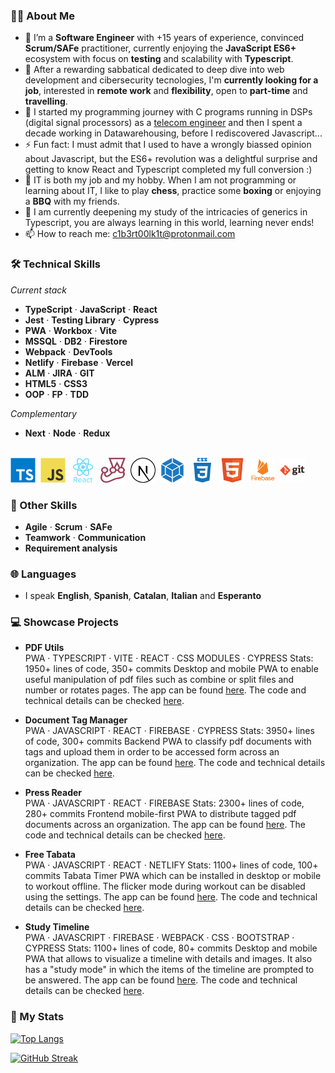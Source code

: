 ### :man_technologist: About Me 

- 🔭 I’m a **Software Engineer** with +15 years of experience, convinced **Scrum/SAFe** practitioner, currently enjoying the **JavaScript ES6+** ecosystem with focus on **testing** and scalability with **Typescript**.
- :dart: After a rewarding sabbatical dedicated to deep dive into web development and cibersecurity tecnologies, I'm **currently looking for a job**, interested in **remote work** and **flexibility**, open to **part-time** and **travelling**.
- :arrows_counterclockwise:  I started my programming journey with C programs running in DSPs (digital signal processors) as a <a href='https://upcommons.upc.edu/handle/2099.1/3562'> telecom engineer</a> and then I spent a decade working in Datawarehousing, before I rediscovered Javascript...
- ⚡ Fun fact: I must admit that I used to have a wrongly biassed opinion about Javascript, but the ES6+ revolution was a delightful surprise and getting to know React and Typescript completed my full conversion :)
- 🥊 IT is both my job and my hobby. When I am not programming or learning about IT, I like to play **chess**, practice some **boxing** or enjoying a **BBQ** with my friends.
- 🌱 I am currently deepening my study of the intricacies of generics in Typescript, you are always learning in this world, learning never ends!
- 📫 How to reach me: c1b3rt00lk1t@protonmail.com

###  :hammer_and_wrench:  Technical Skills
*Current stack*
- **TypeScript** · **JavaScript** · **React**  
- **Jest** · **Testing Library** · **Cypress**  
- **PWA** · **Workbox** · **Vite**
- **MSSQL** · **DB2** · **Firestore**  
- **Webpack** · **DevTools**  
- **Netlify** · **Firebase** · **Vercel**  
- **ALM** · **JIRA** · **GIT**  
- **HTML5** · **CSS3**  
- **OOP** · **FP** · **TDD**

*Complementary*
-  **Next** ·  **Node** ·  **Redux**
<br></br>
  
<img src="https://github.com/devicons/devicon/blob/master/icons/typescript/typescript-original.svg" title="TypeScript" alt="TypeScript" width="40" height="40"/>&nbsp;
<img src="https://github.com/devicons/devicon/blob/master/icons/javascript/javascript-original.svg" title="JavaScript" alt="JavaScript" width="40" height="40"/>&nbsp;
<img src="https://github.com/devicons/devicon/blob/master/icons/react/react-original-wordmark.svg" title="React" alt="React" width="40" height="40"/>&nbsp;
<img src="https://github.com/devicons/devicon/blob/master/icons/jest/jest-plain.svg" title="Jest" alt="Jest" width="40" height="40"/>&nbsp;
<img src="https://github.com/devicons/devicon/blob/master/icons/nextjs/nextjs-line.svg" title="Next" alt="Next" width="40" height="40"/>&nbsp;
<img src="https://github.com/devicons/devicon/blob/master/icons/webpack/webpack-plain.svg" title="WebPack" alt="WebPack" width="40" height="40"/>&nbsp;
<img src="https://github.com/devicons/devicon/blob/master/icons/css3/css3-plain-wordmark.svg"  title="CSS3" alt="CSS" width="40" height="40"/>&nbsp;
<img src="https://github.com/devicons/devicon/blob/master/icons/html5/html5-original.svg" title="HTML5" alt="HTML" width="40" height="40"/>&nbsp;
<img src="https://github.com/devicons/devicon/blob/master/icons/firebase/firebase-plain-wordmark.svg" title="Firebase" alt="Firebase" width="40" height="40"/>&nbsp;
<img src="https://github.com/devicons/devicon/blob/master/icons/git/git-original-wordmark.svg" title="Git" alt="Git" width="40" height="40"/>&nbsp;

### :busts_in_silhouette: Other Skills
- **Agile** · **Scrum** · **SAFe**
- **Teamwork** · **Communication**
- **Requirement analysis**

### :globe_with_meridians: Languages
- I speak **English**, **Spanish**, **Catalan**, **Italian** and **Esperanto**

### :computer: Showcase Projects 
- **PDF Utils**  
PWA · TYPESCRIPT · VITE · REACT · CSS MODULES · CYPRESS
Stats: 1950+ lines of code, 350+ commits
Desktop and mobile PWA to enable useful manipulation of pdf files such as combine or split files and number or rotates pages.
The app can be found <a href= 'https://idyllic-capybara-5d7110.netlify.app/'>here</a>. The code and technical details can be checked <a href="https://github.com/c1b3rt00lk1t/pdf-poc">here</a>.

- **Document Tag Manager**  
PWA · JAVASCRIPT · REACT · FIREBASE · CYPRESS
Stats: 3950+ lines of code, 300+ commits
Backend PWA to classify pdf documents with tags and upload them in order to be accessed form across an organization.
The app can be found <a href= 'https://press-uploader-demo.web.app/'>here</a>. The code and technical details can be checked <a href="https://github.com/c1b3rt00lk1t/press-uploader-prototype/">here</a>.
  
- **Press Reader**  
PWA · JAVASCRIPT · REACT · FIREBASE
Stats: 2300+ lines of code, 280+ commits
Frontend mobile-first PWA to distribute tagged pdf documents across an organization.
The app can be found <a href= 'https://press-reader-demo.web.app/'>here</a>. The code and technical details can be checked <a href="https://github.com/c1b3rt00lk1t/press-reader-prototype/">here</a>.

- **Free Tabata**  
PWA · JAVASCRIPT · REACT · NETLIFY
Stats: 1100+ lines of code, 100+ commits
Tabata Timer PWA which can be installed in desktop or mobile to workout offline. The flicker mode during workout can be disabled using the settings.
The app can be found <a href= 'https://dulcet-taiyaki-50a307.netlify.app/'>here</a>. The code and technical details can be checked <a href="https://github.com/c1b3rt00lk1t/free-tabata">here</a>.

- **Study Timeline**  
PWA · JAVASCRIPT · FIREBASE · WEBPACK · CSS · BOOTSTRAP · CYPRESS
Stats: 1100+ lines of code, 80+ commits
Desktop and mobile PWA that allows to visualize a timeline with details and images.
It also has a "study mode" in which the items of the timeline are prompted to be answered.
The app can be found <a href= 'https://studytimeline-c92b5.web.app'>here</a>. The code and technical details can be checked <a href="https://github.com/c1b3rt00lk1t/studyTimeline">here</a>.


### :compass: My Stats 
[![Top Langs](https://github-readme-stats.vercel.app/api/top-langs/?username=c1b3rt00lk1t&layout=compact&theme=vision-friendly-dark)](https://github.com/anuraghazra/github-readme-stats)  

[![GitHub Streak](http://github-readme-streak-stats.herokuapp.com?user=c1b3rt00lk1t&theme=dark&background=000000)](https://git.io/streak-stats)  

